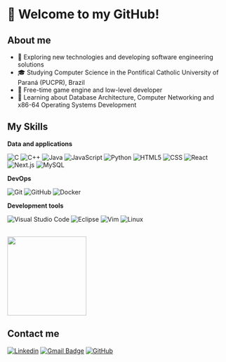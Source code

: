 # :wave: Welcome to my GitHub!

## About me

- 🤔 Exploring new technologies and developing software engineering solutions
- 🎓 Studying Computer Science in the Pontifical Catholic University of Paraná (PUCPR), Brazil
- 💼 Free-time game engine and low-level developer
- 🌱 Learning about Database Architecture, Computer Networking and x86-64 Operating Systems Development

## My Skills

**Data and applications**

![C](https://img.shields.io/badge/-C-333333?style=flat&logo=C)
![C++](https://img.shields.io/badge/-C++-333333?style=flat&logo=C%2B%2B&)
![Java](https://img.shields.io/badge/-Java-333333?style=flat&logo=openjdk)
![JavaScript](https://img.shields.io/badge/-JavaScript-333333?style=flat&logo=javascript)
![Python](https://img.shields.io/badge/-Python-333333?style=flat&logo=python)
![HTML5](https://img.shields.io/badge/-HTML5-333333?style=flat&logo=HTML5)
![CSS](https://img.shields.io/badge/-CSS-333333?style=flat&logo=CSS3&logoColor=1572B6)
![React](https://img.shields.io/badge/-React-333333?style=flat&logo=react)
![Next.js](https://img.shields.io/badge/-Next.js-333333?style=flat&logo=next.js)
![MySQL](https://img.shields.io/badge/-MySQL-333333?style=flat&logo=mysql&logoColor=AAFFAA)

**DevOps**

![Git](https://img.shields.io/badge/-Git-333333?style=flat&logo=git)
![GitHub](https://img.shields.io/badge/-GitHub-333333?style=flat&logo=github)
![Docker](https://img.shields.io/badge/-Docker-333333?style=flat&logo=docker)

**Development tools**

![Visual Studio Code](https://img.shields.io/badge/-Visual%20Studio%20Code-333333?style=flat&logo=visualstudiocode&logoColor=007ACC)
![Eclipse](https://img.shields.io/badge/-Eclipse-333333?style=flat&logo=eclipse-ide&logoColor=993399)
![Vim](https://img.shields.io/badge/-VIm-333333?style=flat&logo=vim)
![Linux](https://img.shields.io/badge/-Linux-333333?style=flat&logo=linux)

<br/>

<a href="https://github.com/marshmll" title="Perfil do Iuri">
  <img height="180em" src="https://github-readme-stats.vercel.app/api?username=marshmll&theme=monokai&show_icons=true" />
</a>

## Contact me

[![Linkedin](https://img.shields.io/badge/-Renan%20Andrade-blue?style=flat-square&logo=Linkedin&logoColor=white&link=https://www.linkedin.com/in/renan-oliveira-andrade/)](https://www.linkedin.com/in/renan-oliveira-andrade/)
[![Gmail Badge](https://img.shields.io/badge/-renandasilvaoliveiraandrade@gmail.com-EE2244?style=flat-square&logo=Gmail&logoColor=white&link=mailto:renandasilvaoliveiraandrade@gmail.com)](mailto:renandasilvaoliveiraandrade@gmail.com)
[![GitHub](https://img.shields.io/github/followers/marshmll?label=follow&style=social)](https://github.com/marshmll)